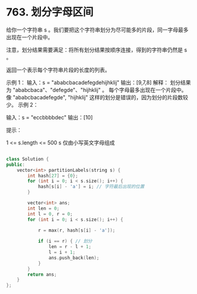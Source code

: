 # 763. 划分字母区间

给你一个字符串 s 。我们要把这个字符串划分为尽可能多的片段，同一字母最多出现在一个片段中。

注意，划分结果需要满足：将所有划分结果按顺序连接，得到的字符串仍然是 s 。

返回一个表示每个字符串片段的长度的列表。

 

示例 1：
输入：s = "ababcbacadefegdehijhklij"
输出：[9,7,8]
解释：
划分结果为 "ababcbaca"、"defegde"、"hijhklij" 。
每个字母最多出现在一个片段中。
像 "ababcbacadefegde", "hijhklij" 这样的划分是错误的，因为划分的片段数较少。 
示例 2：

输入：s = "eccbbbbdec"
输出：[10]
 

提示：

1 <= s.length <= 500
s 仅由小写英文字母组成


```cpp

class Solution {
public:
    vector<int> partitionLabels(string s) {
        int hash[27] = {0};
        for (int i = 0; i < s.size(); i++) {
            hash[s[i] - 'a'] = i; // 字符最后出现的位置
        }

        vector<int> ans;
        int len = 0;
        int l = 0, r = 0;
        for (int i = 0; i < s.size(); i++) {
            
            r = max(r, hash[s[i] - 'a']);

            if (i == r) { // 划分
                len = r - l + 1;
                l = i + 1;
                ans.push_back(len);
            }
        }
        return ans;
    }
};

```